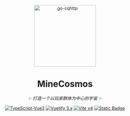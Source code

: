 
<p align="center">
  <a href="http://mc.web.xintianyuehui.cn/">
    <img src="https://cdn.staticaly.com/gh/wuxin0011/web-cdn-resource@main/image/logo.png" width="200" height="200" alt="go-cqhttp">
  </a>
</p>

<div align="center">

# MineCosmos

_✨ 打造一个以玩家群体为中心的宇宙 ✨_  

<p>
  <a href="https://v3.cn.vuejs.org/" target="__blank"><img alt="TypeScript-Vue3" src="https://img.shields.io/badge/TypeScript-Vue3-green.svg"></a>  
  <a href="https://vuetifyjs.com" target="_blank"><img src="https://img.shields.io/badge/Vuetify-3.x-blue" alt="Vuetify 3.x"></a>
  <a href="https://github.com/vitejs/vite" target="_blank"><img src="https://img.shields.io/badge/Vite-v4-blue" alt="Vite v4"></a>
  <a href="https://github.com/dotnetcore" target="_blank"><img alt="Static Badge" src="https://img.shields.io/badge/dotNet-7.0-blue"></a>
</p>

</div>


<!--

**Here are some ideas to get you started:**

🙋‍♀️ A short introduction - what is your organization all about?
🌈 Contribution guidelines - how can the community get involved?
👩‍💻 Useful resources - where can the community find your docs? Is there anything else the community should know?
🍿 Fun facts - what does your team eat for breakfast?
🧙 Remember, you can do mighty things with the power of [Markdown](https://docs.github.com/github/writing-on-github/getting-started-with-writing-and-formatting-on-github/basic-writing-and-formatting-syntax)
-->
